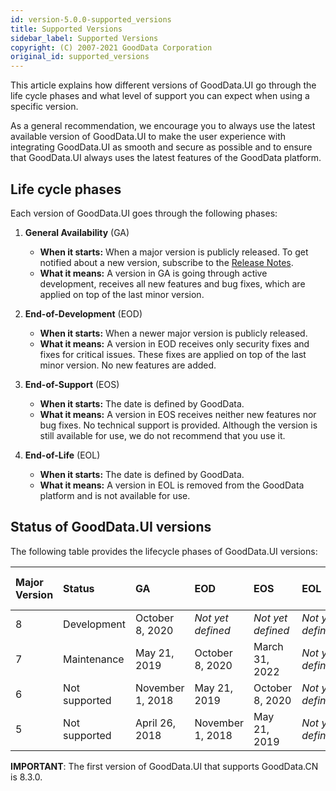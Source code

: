 ```yaml
---
id: version-5.0.0-supported_versions
title: Supported Versions
sidebar_label: Supported Versions
copyright: (C) 2007-2021 GoodData Corporation
original_id: supported_versions
---
```


This article explains how different versions of GoodData.UI go through the life cycle phases and what level of support you can expect when using a specific version.

As a general recommendation, we encourage you to always use the latest available version of GoodData.UI to make the user experience with integrating GoodData.UI as smooth and secure as possible and to ensure that GoodData.UI always uses the latest features of the GoodData platform.

## Life cycle phases

Each version of GoodData.UI goes through the following phases:

1. **General Availability** (GA)
    * **When it starts:** When a major version is publicly released. To get notified about a new version, subscribe to the [Release Notes](https://support.gooddata.com/hc/en-us/sections/203564877).
    * **What it means:** A version in GA is going through active development, receives all new features and bug fixes, which are applied on top of the last minor version.

2. **End-of-Development** (EOD)
    * **When it starts:** When a newer major version is publicly released.
    * **What it means:** A version in EOD receives only security fixes and fixes for critical issues. These fixes are applied on top of the last minor version. No new features are added.

3. **End-of-Support** (EOS)
    * **When it starts:** The date is defined by GoodData.
    * **What it means:** A version in EOS receives neither new features nor bug fixes. No technical support is provided. Although the version is still available for use, we do not recommend that you use it.

4. **End-of-Life** (EOL)
    * **When it starts:** The date is defined by GoodData.
    * **What it means:** A version in EOL is removed from the GoodData platform and is not available for use.

## Status of GoodData.UI versions

The following table provides the lifecycle phases of GoodData.UI versions:

| Major Version | Status | GA | EOD | EOS | EOL | Last Minor Version |
| :--- | :--- | :--- | :--- | :--- | :--- | :--- |
| 8 | Development | October 8, 2020 | _Not yet defined_ | _Not yet defined_ | _Not yet defined_ | 8.3 |
| 7 | Maintenance | May 21, 2019 | October 8, 2020 | March 31, 2022 | _Not yet defined_ | 7.9 |
| 6 | Not supported | November 1, 2018 | May 21, 2019 | October 8, 2020 | _Not yet defined_ | 6.3 |
| 5 | Not supported | April 26, 2018 | November 1, 2018 | May 21, 2019 | _Not yet defined_ | 5.3 |

**IMPORTANT**: The first version of GoodData.UI that supports GoodData.CN is 8.3.0.
